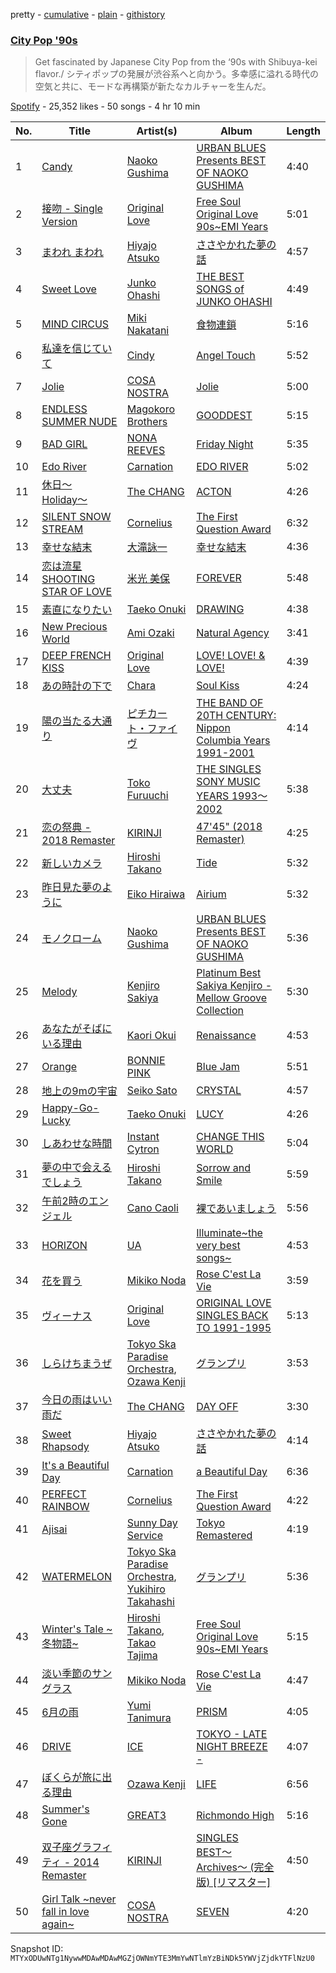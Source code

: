 pretty - [cumulative](/playlists/cumulative/37i9dQZF1DXcCtECOOdtm1.md) - [plain](/playlists/plain/37i9dQZF1DXcCtECOOdtm1) - [githistory](https://github.githistory.xyz/mackorone/spotify-playlist-archive/blob/main/playlists/plain/37i9dQZF1DXcCtECOOdtm1)

### [City Pop '90s](https://open.spotify.com/playlist/37i9dQZF1DXcCtECOOdtm1)

> Get fascinated by Japanese City Pop from the ‘90s with Shibuya\-kei flavor./ シティポップの発展が渋谷系へと向かう。多幸感に溢れる時代の空気と共に、モードな再構築が新たなカルチャーを生んだ。

[Spotify](https://open.spotify.com/user/spotify) - 25,352 likes - 50 songs - 4 hr 10 min

| No. | Title | Artist(s) | Album | Length |
|---|---|---|---|---|
| 1 | [Candy](https://open.spotify.com/track/5OUnJyo4Cb9bFPzDWb5GAK) | [Naoko Gushima](https://open.spotify.com/artist/75Vr32zFTf1oJgGwqWJcfs) | [URBAN BLUES Presents BEST OF NAOKO GUSHIMA](https://open.spotify.com/album/4qmd0MoQhHRudD3wXDHOmQ) | 4:40 |
| 2 | [接吻 \- Single Version](https://open.spotify.com/track/087QkWr0BShyZUZyJT9Nk6) | [Original Love](https://open.spotify.com/artist/76QaFuQNldIJkAkDmaMAck) | [Free Soul Original Love 90s\~EMI Years](https://open.spotify.com/album/1y4XMGzhAqUZcfpxh9zQ7R) | 5:01 |
| 3 | [まわれ まわれ](https://open.spotify.com/track/1lZbxQcKkq7LPyWdzZUhkS) | [Hiyajo Atsuko](https://open.spotify.com/artist/4RM51G7sDVxP0jo5uGODKf) | [ささやかれた夢の話](https://open.spotify.com/album/4vvaXPl77ekeetmDhltVOr) | 4:57 |
| 4 | [Sweet Love](https://open.spotify.com/track/5WTCHYg9G27e9e5HFKGdd1) | [Junko Ohashi](https://open.spotify.com/artist/7rGbODPTIVjzn3CTR6RCzE) | [THE BEST SONGS of JUNKO OHASHI](https://open.spotify.com/album/10BIzys0QO4l9UQGay0iRI) | 4:49 |
| 5 | [MIND CIRCUS](https://open.spotify.com/track/0gqTHvXLAkAKimqY7E4ngQ) | [Miki Nakatani](https://open.spotify.com/artist/0lQqccMaSieqmC4KN96fgs) | [食物連鎖](https://open.spotify.com/album/0rAypOqCpgSzKzuNRfVsux) | 5:16 |
| 6 | [私達を信じていて](https://open.spotify.com/track/4xu0gZ96zx1G7UdajUGDqD) | [Cindy](https://open.spotify.com/artist/2ZMPUpiuAKAkzPdMj6qEX0) | [Angel Touch](https://open.spotify.com/album/1Cm55AdMDqdZv9dxiJmB5m) | 5:52 |
| 7 | [Jolie](https://open.spotify.com/track/0JGEQ4bpgXwpwwEHfD4rL7) | [COSA NOSTRA](https://open.spotify.com/artist/3XTQoYcUS34mM1jloWW85u) | [Jolie](https://open.spotify.com/album/2vyEwx01MpkV5b5uXr6Zjq) | 5:00 |
| 8 | [ENDLESS SUMMER NUDE](https://open.spotify.com/track/0yiMxEV6t1oJsDZDQaf7vB) | [Magokoro Brothers](https://open.spotify.com/artist/7vDBc24PdLxDQEF6tGHnzM) | [GOODDEST](https://open.spotify.com/album/2X3g1UYUiMk7xmhWcoj7pc) | 5:15 |
| 9 | [BAD GIRL](https://open.spotify.com/track/6HQbJqm6M4YvZJd9acfIJm) | [NONA REEVES](https://open.spotify.com/artist/2C6HFF5xLM3rUfCEuZ3q2I) | [Friday Night](https://open.spotify.com/album/2XpP3oRuBudQhXZaNhsxWe) | 5:35 |
| 10 | [Edo River](https://open.spotify.com/track/7fMzDKqXI1yLugVJNWyiwm) | [Carnation](https://open.spotify.com/artist/5NvPLoJWfBHkEvTsiwmEog) | [EDO RIVER](https://open.spotify.com/album/1qFE5dkutI58p4UkN4Sho4) | 5:02 |
| 11 | [休日〜Holiday〜](https://open.spotify.com/track/54svovuyYwv8UFFYhqNbuE) | [The CHANG](https://open.spotify.com/artist/4TUK5uS3Y5yEMk1je8dvsU) | [ACTON](https://open.spotify.com/album/3Xwv5EJuTQ3rnZR8AAv6GC) | 4:26 |
| 12 | [SILENT SNOW STREAM](https://open.spotify.com/track/1bhJKv7Ou9rN9RYVD6YXUP) | [Cornelius](https://open.spotify.com/artist/2vJObElaIZWYDLpiXiJMo9) | [The First Question Award](https://open.spotify.com/album/34R5kaIgo2RPsMS2tb4xjc) | 6:32 |
| 13 | [幸せな結末](https://open.spotify.com/track/5osxC77ZVAIXIE5Q3DMUuu) | [大滝詠一](https://open.spotify.com/artist/0cFJWqLH2LZPzuTGS1ljV0) | [幸せな結末](https://open.spotify.com/album/0THQJwnRlNNmlxtoDMp5Rf) | 4:36 |
| 14 | [恋は流星 SHOOTING STAR OF LOVE](https://open.spotify.com/track/7DwgrtlxProoKzcjgW95Hs) | [米光 美保](https://open.spotify.com/artist/15asL053CFbu0Yd8l1z6Xr) | [FOREVER](https://open.spotify.com/album/40LzeiD8n5G9OddvHBu00H) | 5:48 |
| 15 | [素直になりたい](https://open.spotify.com/track/67dgiLbwMnKvey0fy4rJgW) | [Taeko Onuki](https://open.spotify.com/artist/5QeCklzEEYSSLWeUxuWeBy) | [DRAWING](https://open.spotify.com/album/1yLXjq2T0UZdk2iCY1Qor5) | 4:38 |
| 16 | [New Precious World](https://open.spotify.com/track/1fBvg4jelTmLWN9bTPKudL) | [Ami Ozaki](https://open.spotify.com/artist/0BPn2k0BoBN6XceavMVCTj) | [Natural Agency](https://open.spotify.com/album/52maoIFHtoFwNFzqKLj33j) | 3:41 |
| 17 | [DEEP FRENCH KISS](https://open.spotify.com/track/3840uavKqiGjuWZ32vu1b6) | [Original Love](https://open.spotify.com/artist/76QaFuQNldIJkAkDmaMAck) | [LOVE! LOVE! & LOVE!](https://open.spotify.com/album/2sbXsIxF3TUIuc4iVhSs1c) | 4:39 |
| 18 | [あの時計の下で](https://open.spotify.com/track/21OTypqqi7JU5CrEpcIxhK) | [Chara](https://open.spotify.com/artist/2v3eFzDOUnyWP1drW2dPTp) | [Soul Kiss](https://open.spotify.com/album/0dXWAhAdGxGfbZ4MILNUFO) | 4:24 |
| 19 | [陽の当たる大通り](https://open.spotify.com/track/5sKcnKSG99NlP0mahUAwx8) | [ピチカート・ファイヴ](https://open.spotify.com/artist/0IQalWuw5NBk1xXG5GK0Bv) | [THE BAND OF 20TH CENTURY: Nippon Columbia Years 1991\-2001](https://open.spotify.com/album/6XXYHc8PtLy885hQNeA4gC) | 4:14 |
| 20 | [大丈夫](https://open.spotify.com/track/2Z1vcO2Mef4j8YgOqcuIIn) | [Toko Furuuchi](https://open.spotify.com/artist/1rIVRqMT3NboIWjG2JN5hZ) | [THE SINGLES SONY MUSIC YEARS 1993〜2002](https://open.spotify.com/album/6L0RnoV3X2PtQoyY203VZJ) | 5:38 |
| 21 | [恋の祭典 \- 2018 Remaster](https://open.spotify.com/track/4WZmHR7ZQKFAZS13A1GQuq) | [KIRINJI](https://open.spotify.com/artist/0O1UtbTe4ca7HabaiMhYZ7) | [47'45" \(2018 Remaster\)](https://open.spotify.com/album/3Gsropo0I0mV05Vb1ePvYK) | 4:25 |
| 22 | [新しいカメラ](https://open.spotify.com/track/3HyBWjmsd7oNC8Kf84xzli) | [Hiroshi Takano](https://open.spotify.com/artist/1Z3tfBrHfzbWjvnOQh9GnO) | [Tide](https://open.spotify.com/album/031czByzgzBOdIWYiWRcR7) | 5:32 |
| 23 | [昨日見た夢のように](https://open.spotify.com/track/4wtR2MpQTQYiztuAYWMG5z) | [Eiko Hiraiwa](https://open.spotify.com/artist/4VPCefGLDWC3ACrhMytyKS) | [Airium](https://open.spotify.com/album/2dts82QfvxKAJtYZbsHXdC) | 5:32 |
| 24 | [モノクローム](https://open.spotify.com/track/1suyMXDdPZE6BZlKgTPB8b) | [Naoko Gushima](https://open.spotify.com/artist/75Vr32zFTf1oJgGwqWJcfs) | [URBAN BLUES Presents BEST OF NAOKO GUSHIMA](https://open.spotify.com/album/4qmd0MoQhHRudD3wXDHOmQ) | 5:36 |
| 25 | [Melody](https://open.spotify.com/track/2OpaAoMdzC7fR6mAzTZL2G) | [Kenjiro Sakiya](https://open.spotify.com/artist/14tdomXFf9cDR8ms2xVN03) | [Platinum Best Sakiya Kenjiro \- Mellow Groove Collection](https://open.spotify.com/album/5xlTVgB8LMfCQffVDvrAKB) | 5:30 |
| 26 | [あなたがそばにいる理由](https://open.spotify.com/track/4dRAXb8IpgVBdXJe5tYsUJ) | [Kaori Okui](https://open.spotify.com/artist/0RQhwDCMVYatkJ6p7rrB9e) | [Renaissance](https://open.spotify.com/album/0bWr54SZfUko5nVbtDiP9l) | 4:53 |
| 27 | [Orange](https://open.spotify.com/track/1xfRbBRDU13OFbjQY917fm) | [BONNIE PINK](https://open.spotify.com/artist/0ogtEa0KT8kmWr6n0UoAqu) | [Blue Jam](https://open.spotify.com/album/0LILwQL53k7i9m9CxrUzXt) | 5:51 |
| 28 | [地上の9mの宇宙](https://open.spotify.com/track/4IziiuY1hf00wLYSkk072A) | [Seiko Sato](https://open.spotify.com/artist/4sxVVljhdcKe36YGDZW3uV) | [CRYSTAL](https://open.spotify.com/album/39HbPKcc3M6MP63G4fFY7E) | 4:57 |
| 29 | [Happy\-Go\-Lucky](https://open.spotify.com/track/2nPddaj5ME4Vm11jvKEkSe) | [Taeko Onuki](https://open.spotify.com/artist/5QeCklzEEYSSLWeUxuWeBy) | [LUCY](https://open.spotify.com/album/0N1zL99Endak0l1KFoWT18) | 4:26 |
| 30 | [しあわせな時間](https://open.spotify.com/track/2jBMkEllnlU6z3jmn23O5q) | [Instant Cytron](https://open.spotify.com/artist/6YQynvo3pafhgrHpXp0Uvn) | [CHANGE THIS WORLD](https://open.spotify.com/album/1bbcPma18cl2NbVPAfB4Hu) | 5:04 |
| 31 | [夢の中で会えるでしょう](https://open.spotify.com/track/5Y9wdPTsQlnk3B17HDUewK) | [Hiroshi Takano](https://open.spotify.com/artist/1Z3tfBrHfzbWjvnOQh9GnO) | [Sorrow and Smile](https://open.spotify.com/album/0cS9IiWAUlpcj4jRn6GOg6) | 5:59 |
| 32 | [午前2時のエンジェル](https://open.spotify.com/track/0Fs9fqPPNslWeWbWjH0h4p) | [Cano Caoli](https://open.spotify.com/artist/5dKIn28hp1VpQYeigddI8r) | [裸であいましょう](https://open.spotify.com/album/29TFyKg4WZsMriAA9NJhMS) | 5:56 |
| 33 | [HORIZON](https://open.spotify.com/track/782gyHAHXhoTQ1pcjEksD9) | [UA](https://open.spotify.com/artist/43XHGbWVe5qKVCuI0HMep0) | [Illuminate\~the very best songs\~](https://open.spotify.com/album/6IZB1TIO4uGrQfXNzOblGn) | 4:53 |
| 34 | [花を買う](https://open.spotify.com/track/4U1UGoETmiVkDWYjvXozy0) | [Mikiko Noda](https://open.spotify.com/artist/6rAxZysBIWlwb9wTPPyXwp) | [Rose C'est La Vie](https://open.spotify.com/album/710F6Uqw8f953NxyS3V4iK) | 3:59 |
| 35 | [ヴィーナス](https://open.spotify.com/track/3BLWk8c92LgNNfujuiEaEQ) | [Original Love](https://open.spotify.com/artist/76QaFuQNldIJkAkDmaMAck) | [ORIGINAL LOVE SINGLES BACK TO 1991\-1995](https://open.spotify.com/album/2tJ9fdkia7sIr9bvI7jWLB) | 5:13 |
| 36 | [しらけちまうぜ](https://open.spotify.com/track/1PohOiwOj3bXB0Xyx2ChGR) | [Tokyo Ska Paradise Orchestra](https://open.spotify.com/artist/0UZq6vAHrwGgctvxTzzxYm), [Ozawa Kenji](https://open.spotify.com/artist/7ovAoJY1WI5kUXRCa35C2I) | [グランプリ](https://open.spotify.com/album/6P1m4VZS1ekXm2WPhy0zGH) | 3:53 |
| 37 | [今日の雨はいい雨だ](https://open.spotify.com/track/6uDYSBml0AD7FCvqnXcmXO) | [The CHANG](https://open.spotify.com/artist/4TUK5uS3Y5yEMk1je8dvsU) | [DAY OFF](https://open.spotify.com/album/4ShmM3FVCQqCbPw7Hw8qrQ) | 3:30 |
| 38 | [Sweet Rhapsody](https://open.spotify.com/track/2ws62XcfeV7PCT2exLmBEN) | [Hiyajo Atsuko](https://open.spotify.com/artist/4RM51G7sDVxP0jo5uGODKf) | [ささやかれた夢の話](https://open.spotify.com/album/4vvaXPl77ekeetmDhltVOr) | 4:14 |
| 39 | [It's a Beautiful Day](https://open.spotify.com/track/62bLC5IoSiLW7T33u5h4Yw) | [Carnation](https://open.spotify.com/artist/5NvPLoJWfBHkEvTsiwmEog) | [a Beautiful Day](https://open.spotify.com/album/47rfXgKpkpIEcNLBWHdsnR) | 6:36 |
| 40 | [PERFECT RAINBOW](https://open.spotify.com/track/2lDjU7CavwuSkwiQUs9Jwl) | [Cornelius](https://open.spotify.com/artist/2vJObElaIZWYDLpiXiJMo9) | [The First Question Award](https://open.spotify.com/album/34R5kaIgo2RPsMS2tb4xjc) | 4:22 |
| 41 | [Ajisai](https://open.spotify.com/track/2qNc3c7IE5OVGeti4tneY5) | [Sunny Day Service](https://open.spotify.com/artist/4cSyPcpldERtF4eL3NB9dn) | [Tokyo Remastered](https://open.spotify.com/album/1EDASuzxDyMoPHquQDAP2W) | 4:19 |
| 42 | [WATERMELON](https://open.spotify.com/track/081ccCOe9myoXhqDm9uNTh) | [Tokyo Ska Paradise Orchestra](https://open.spotify.com/artist/0UZq6vAHrwGgctvxTzzxYm), [Yukihiro Takahashi](https://open.spotify.com/artist/5Rv28BOArteQRhL8YUYgD5) | [グランプリ](https://open.spotify.com/album/6P1m4VZS1ekXm2WPhy0zGH) | 5:36 |
| 43 | [Winter's Tale \~冬物語\~](https://open.spotify.com/track/5OJfMJasV2Cr6n7DKNiruL) | [Hiroshi Takano](https://open.spotify.com/artist/1Z3tfBrHfzbWjvnOQh9GnO), [Takao Tajima](https://open.spotify.com/artist/3SH8KJyDPMZZz7kqAm41NV) | [Free Soul Original Love 90s\~EMI Years](https://open.spotify.com/album/1y4XMGzhAqUZcfpxh9zQ7R) | 5:15 |
| 44 | [淡い季節のサングラス](https://open.spotify.com/track/2LVc1ovrUpZiB7Q2SY7BvV) | [Mikiko Noda](https://open.spotify.com/artist/6rAxZysBIWlwb9wTPPyXwp) | [Rose C'est La Vie](https://open.spotify.com/album/710F6Uqw8f953NxyS3V4iK) | 4:47 |
| 45 | [6月の雨](https://open.spotify.com/track/3Yj7zIxt2FUFSoeGZR9W7q) | [Yumi Tanimura](https://open.spotify.com/artist/795ohAwDw5aYIOy7K69oJF) | [PRISM](https://open.spotify.com/album/7CXKBaIUgFp0PPNJhKM0lF) | 4:05 |
| 46 | [DRIVE](https://open.spotify.com/track/3LqAJsEdVCZ8m4BaN81gPH) | [ICE](https://open.spotify.com/artist/2Aszv4lzEl7Nmv4NdzHlDN) | [TOKYO \- LATE NIGHT BREEZE \-](https://open.spotify.com/album/4PH1nBfXyPW6ZipUfE1lpj) | 4:07 |
| 47 | [ぼくらが旅に出る理由](https://open.spotify.com/track/2p0owRvYOHdTNFRvh7aVV5) | [Ozawa Kenji](https://open.spotify.com/artist/7ovAoJY1WI5kUXRCa35C2I) | [LIFE](https://open.spotify.com/album/0Tdt88VQdPyd29PRcvBgYG) | 6:56 |
| 48 | [Summer's Gone](https://open.spotify.com/track/6ba2rP5GlBGvf6iGre793z) | [GREAT3](https://open.spotify.com/artist/30J6mBcyUPnaFvosCbwril) | [Richmondo High](https://open.spotify.com/album/23Va8dFffSGu9AmvygAtff) | 5:16 |
| 49 | [双子座グラフィティ \- 2014 Remaster](https://open.spotify.com/track/6SbhXWE47UAGZIYZNcZxkX) | [KIRINJI](https://open.spotify.com/artist/0O1UtbTe4ca7HabaiMhYZ7) | [SINGLES BEST〜Archives〜 \(完全版\) \[リマスター\]](https://open.spotify.com/album/5aofoE06bWoCF43ZXHU4jk) | 4:50 |
| 50 | [Girl Talk \~never fall in love again\~](https://open.spotify.com/track/2D2Z9gHas01CpA2ciEfDru) | [COSA NOSTRA](https://open.spotify.com/artist/3XTQoYcUS34mM1jloWW85u) | [SEVEN](https://open.spotify.com/album/6KPK1tNvB5qZTJeTBrji7X) | 4:20 |

Snapshot ID: `MTYxODUwNTg1NywwMDAwMDAwMGZjOWNmYTE3MmYwNTlmYzBiNDk5YWVjZjdkYTFlNzU0`
